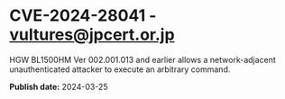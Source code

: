 # CVE-2024-28041 - vultures@jpcert.or.jp

HGW BL1500HM Ver 002.001.013 and earlier allows a network-adjacent unauthenticated attacker to execute an arbitrary command.

**Publish date:** 2024-03-25
